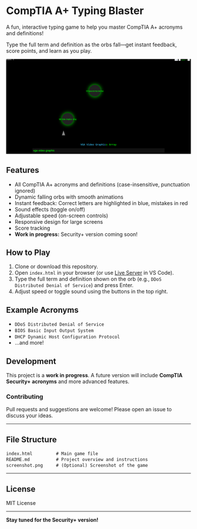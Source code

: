# CompTIA A+ Typing Blaster

A fun, interactive typing game to help you master CompTIA A+ acronyms and definitions!

Type the full term and definition as the orbs fall—get instant feedback, score points, and learn as you play.

![screenshot](screenshot.png)

## Features

- All CompTIA A+ acronyms and definitions (case-insensitive, punctuation ignored)
- Dynamic falling orbs with smooth animations
- Instant feedback: Correct letters are highlighted in blue, mistakes in red
- Sound effects (toggle on/off)
- Adjustable speed (on-screen controls)
- Responsive design for large screens
- Score tracking
- **Work in progress:** Security+ version coming soon!

## How to Play

1. Clone or download this repository.
2. Open `index.html` in your browser (or use [Live Server](https://marketplace.visualstudio.com/items?itemName=ritwickdey.LiveServer) in VS Code).
3. Type the full term and definition shown on the orb (e.g., `DDoS Distributed Denial of Service`) and press Enter.
4. Adjust speed or toggle sound using the buttons in the top right.

## Example Acronyms

- `DDoS Distributed Denial of Service`
- `BIOS Basic Input Output System`
- `DHCP Dynamic Host Configuration Protocol`
- ...and more!

## Development

This project is a **work in progress**.
A future version will include **CompTIA Security+ acronyms** and more advanced features.

### Contributing

Pull requests and suggestions are welcome!
Please open an issue to discuss your ideas.

---

## File Structure

```
index.html         # Main game file
README.md          # Project overview and instructions
screenshot.png     # (Optional) Screenshot of the game
```

---

## License

MIT License

---

**Stay tuned for the Security+ version!**